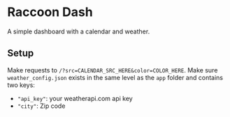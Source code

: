 # Raccoon Dash

A simple dashboard with a calendar and weather.

## Setup

Make requests to `/?src=CALENDAR_SRC_HERE&color=COLOR_HERE`.
Make sure `weather_config.json` exists in the same level as the `app` folder and contains two keys:

- `"api_key"`: your weatherapi.com api key
- `"city"`: Zip code